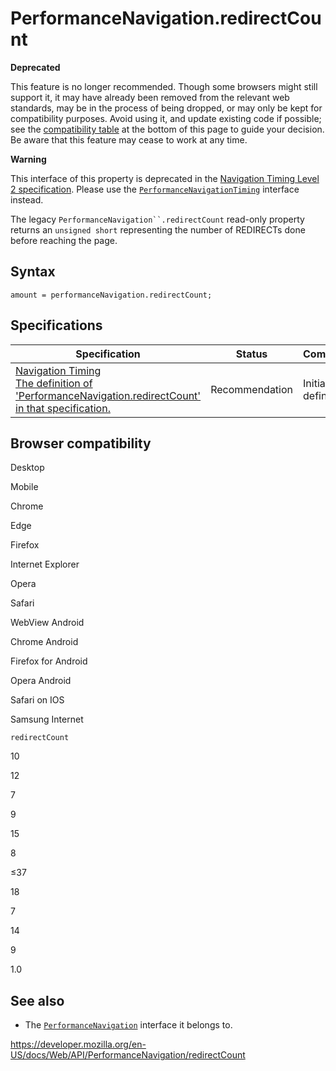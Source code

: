 # PerformanceNavigation.redirectCount

**Deprecated**

This feature is no longer recommended. Though some browsers might still support it, it may have already been removed from the relevant web standards, may be in the process of being dropped, or may only be kept for compatibility purposes. Avoid using it, and update existing code if possible; see the [compatibility table](#browser_compatibility) at the bottom of this page to guide your decision. Be aware that this feature may cease to work at any time.

**Warning**

This interface of this property is deprecated in the [Navigation Timing Level 2 specification](https://w3c.github.io/navigation-timing/#obsolete). Please use the [`PerformanceNavigationTiming`](../performancenavigationtiming) interface instead.

The legacy ` PerformanceNavigation``.redirectCount ` read-only property returns an `unsigned short` representing the number of REDIRECTs done before reaching the page.

## Syntax

    amount = performanceNavigation.redirectCount;

## Specifications

<table><thead><tr class="header"><th>Specification</th><th>Status</th><th>Comment</th></tr></thead><tbody><tr class="odd"><td><a href="https://www.w3.org/TR/navigation-timing/#dom-performancenavigation-redirectcount">Navigation Timing<br />
<span class="small">The definition of 'PerformanceNavigation.redirectCount' in that specification.</span></a></td><td><span class="spec-rec">Recommendation</span></td><td>Initial definition.</td></tr></tbody></table>

## Browser compatibility

Desktop

Mobile

Chrome

Edge

Firefox

Internet Explorer

Opera

Safari

WebView Android

Chrome Android

Firefox for Android

Opera Android

Safari on IOS

Samsung Internet

`redirectCount`

10

12

7

9

15

8

≤37

18

7

14

9

1.0

## See also

- The [`PerformanceNavigation`](../performancenavigation) interface it belongs to.

<a href="https://developer.mozilla.org/en-US/docs/Web/API/PerformanceNavigation/redirectCount" class="_attribution-link">https://developer.mozilla.org/en-US/docs/Web/API/PerformanceNavigation/redirectCount</a>
